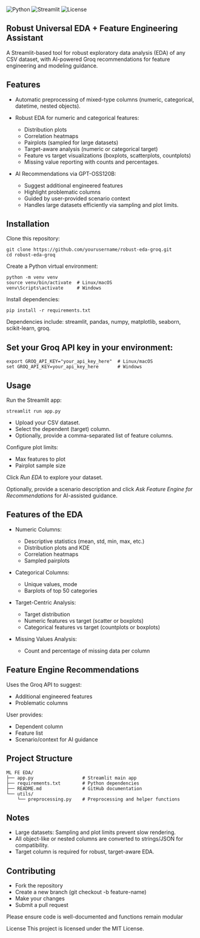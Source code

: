 ![Python](https://img.shields.io/badge/python-3.11-blue)
![Streamlit](https://img.shields.io/badge/streamlit-1.30-orange)
![License](https://img.shields.io/badge/license-MIT-green)

## Robust Universal EDA + Feature Engineering Assistant
A Streamlit-based tool for robust exploratory data analysis (EDA) of any CSV dataset, with AI-powered Groq recommendations for feature engineering and modeling guidance.

## Features
* Automatic preprocessing of mixed-type columns (numeric, categorical, datetime, nested objects).
* Robust EDA for numeric and categorical features:
    * Distribution plots
    * Correlation heatmaps
    * Pairplots (sampled for large datasets)
    * Target-aware analysis (numeric or categorical target)
    * Feature vs target visualizations (boxplots, scatterplots, countplots)
    * Missing value reporting with counts and percentages.

* AI Recommendations via GPT-OSS120B:
    * Suggest additional engineered features
    * Highlight problematic columns
    * Guided by user-provided scenario context
    * Handles large datasets efficiently via sampling and plot limits.

## Installation

Clone this repository:
```
git clone https://github.com/yourusername/robust-eda-groq.git
cd robust-eda-groq
```

Create a Python virtual environment:
```
python -m venv venv
source venv/bin/activate  # Linux/macOS
venv\Scripts\activate     # Windows
```

Install dependencies:
```
pip install -r requirements.txt
```

Dependencies include: streamlit, pandas, numpy, matplotlib, seaborn, scikit-learn, groq.

## Set your Groq API key in your environment:
```
export GROQ_API_KEY="your_api_key_here"  # Linux/macOS
set GROQ_API_KEY=your_api_key_here       # Windows
```
## Usage

Run the Streamlit app:
```
streamlit run app.py
```
* Upload your CSV dataset.
* Select the dependent (target) column.
* Optionally, provide a comma-separated list of feature columns.

Configure plot limits:
* Max features to plot
* Pairplot sample size

Click *Run EDA* to explore your dataset.

Optionally, provide a scenario description and click *Ask Feature Engine for Recommendations* for AI-assisted guidance.

## Features of the EDA

* Numeric Columns:
    * Descriptive statistics (mean, std, min, max, etc.)
    * Distribution plots and KDE
    * Correlation heatmaps
    * Sampled pairplots

* Categorical Columns:
    * Unique values, mode
    * Barplots of top 50 categories

* Target-Centric Analysis:
    * Target distribution
    * Numeric features vs target (scatter or boxplots)
    * Categorical features vs target (countplots or boxplots)

* Missing Values Analysis:
    * Count and percentage of missing data per column

## Feature Engine Recommendations

Uses the Groq API to suggest:
* Additional engineered features
* Problematic columns

User provides:
* Dependent column
* Feature list
* Scenario/context for AI guidance

## Project Structure
```
ML FE EDA/
├── app.py                  # Streamlit main app
├── requirements.txt        # Python dependencies
├── README.md               # GitHub documentation
└── utils/
    └── preprocessing.py    # Preprocessing and helper functions
```

## Notes
* Large datasets: Sampling and plot limits prevent slow rendering.
* All object-like or nested columns are converted to strings/JSON for compatibility.
* Target column is required for robust, target-aware EDA.

## Contributing
* Fork the repository
* Create a new branch (git checkout -b feature-name)
* Make your changes
* Submit a pull request

Please ensure code is well-documented and functions remain modular

License
This project is licensed under the MIT License.
